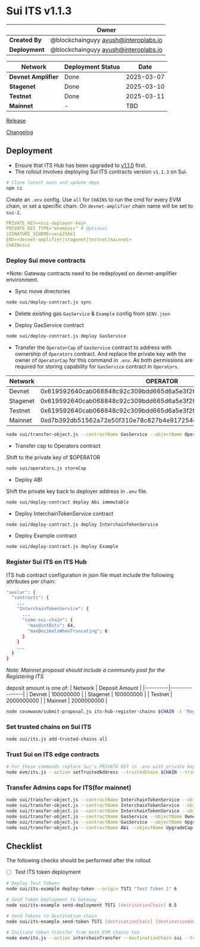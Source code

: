 # Sui ITS v1.1.3

|                | **Owner**                              |
| -------------- | -------------------------------------- |
| **Created By** | @blockchainguyy <ayush@interoplabs.io> |
| **Deployment** | @blockchainguyy <ayush@interoplabs.io> |

| **Network**          | **Deployment Status** | **Date**   |
| -------------------- | --------------------- | ---------- |
| **Devnet Amplifier** | Done                  | 2025-03-07 |
| **Stagenet**         | Done                  | 2025-03-10 |
| **Testnet**          | Done                  | 2025-03-11 |
| **Mainnet**          | -                     | TBD        |

[Release](https://github.com/axelarnetwork/axelar-cgp-sui/releases/tag/v1.1.3)

[Changelog](https://github.com/axelarnetwork/axelar-cgp-sui/blob/v1.1.3/CHANGELOG.md)

## Deployment

- Ensure that ITS Hub has been upgraded to [v1.1.0](../cosmwasm/2025-01-ITS-v1.1.0.md) first.
- The rollout involves deploying Sui ITS contracts version `v1.1.3` on Sui.

```bash
# Clone latest main and update deps
npm ci
```

Create an `.env` config. Use `all` for `CHAINS` to run the cmd for every EVM chain, or set a specific chain. On `devnet-amplifier` chain name will be set to `sui-2`.

```yaml
PRIVATE_KEY=<sui-deployer-key>
PRIVATE_KEY_TYPE="mnemonic" # Optional
SIGNATURE_SCHEME=secp256k1
ENV=<devnet-amplifier|stagenet|testnet|mainnet>
CHAIN=sui
```

### Deploy Sui move contracts

\*Note: Gateway contracts need to be redeployed on devnet-amplifier environment.

- Sync move directories

```bash
node sui/deploy-contract.js sync
```

- Delete existing gas `GasService` & `Example` config from `$ENV.json`

- Deploy GasService contract

```bash
node sui/deploy-contract.js deploy GasService
```

- Transfer the `OperatorCap` of `GasService` contract to address with ownership of `Operators` contract. And replace the private key with the owner of `OperatorCap` for this command in `.env`. As both permissions are required for storing capability for `GasService` contract in `Operators`.

| Network  | OPERATOR                                                           |
| -------- | ------------------------------------------------------------------ |
| Devnet   | 0x619592640cab068848c92c309bdd665d6a5e3f2f2f51ec9464cc112166daf7d1 |
| Stagenet | 0x619592640cab068848c92c309bdd665d6a5e3f2f2f51ec9464cc112166daf7d1 |
| Testnet  | 0x619592640cab068848c92c309bdd665d6a5e3f2f2f51ec9464cc112166daf7d1 |
| Mainnet  | 0xd7b392db51562a72e50f310e78c827b4e917254cf15c5cec6c97964299a6be2a |

```bash
node sui/transfer-object.js --contractName GasService --objectName OperatorCap --recipient $OPERATOR
```

- Transfer cap to Operators contract

Shift to the private key of $OPERATOR

```bash
node sui/operators.js storeCap
```

- Deploy ABI

Shift the private key back to deployer address in `.env` file.

```bash
node sui/deploy-contract deploy Abi immmutable
```

- Deploy InterchainTokenService contract

```bash
node sui/deploy-contract.js deploy InterchainTokenService
```

- Deploy Example contract

```bash
node sui/deploy-contract.js deploy Example
```

### Register Sui ITS on ITS Hub

ITS hub contract configuration in json file must include the following attributes per chain:

```bash
"axelar": {
  "contracts": {
    ...
    "InterchainTokenService": {
      ...
      "some-sui-chain": {
        "maxUintBits": 64,
        "maxDecimalsWhenTruncating": 6
      }
    }
    ...
  }
}
```

_Note: Mainnet proposal should include a community post for the Registering ITS_

deposit amount is one of:
| Network | Deposit Amount |
|----------|----------------|
| Devnet | 100000000 |
| Stagenet | 100000000 |
| Testnet | 2000000000 |
| Mainnet | 2000000000 |

```bash
node cosmwasm/submit-proposal.js its-hub-register-chains $CHAIN -t "Register ITS for Sui chain" -d "Register ITS for Sui chain at ITS Hub contract" --deposit $DEPOSIT_AMOUNT
```

### Set trusted chains on Sui ITS

```bash
node sui/its.js add-trusted-chains all
```

### Trust Sui on ITS edge contracts

```bash
# For these commands replace Sui's PRIVATE KEY in .env with private key for EVM chains
node evm/its.js --action setTrustedAddress --trustedChain $CHAIN --trustedAddress hub --chainNames all
```

### Transfer Admins caps for ITS(for mainnet)

```bash
node sui/transfer-object.js --contractName InterchainTokenService --objectName OwnerCap --recipient 0x980372415053fe9d09956dea38d33d295f10de3d5c5226099304fe346ce241c9
node sui/transfer-object.js --contractName InterchainTokenService --objectName UpgradeCap --recipient 0x980372415053fe9d09956dea38d33d295f10de3d5c5226099304fe346ce241c9
node sui/transfer-object.js --contractName InterchainTokenService --objectName OperatorCap --recipient 0x980372415053fe9d09956dea38d33d295f10de3d5c5226099304fe346ce241c9
node sui/transfer-object.js --contractName GasService --objectName OwnerCap --recipient 0x980372415053fe9d09956dea38d33d295f10de3d5c5226099304fe346ce241c9
node sui/transfer-object.js --contractName GasService --objectName UpgradeCap --recipient 0x980372415053fe9d09956dea38d33d295f10de3d5c5226099304fe346ce241c9
node sui/transfer-object.js --contractName Abi --objectName UpgradeCap --recipient 0x980372415053fe9d09956dea38d33d295f10de3d5c5226099304fe346ce241c9
```

## Checklist

The following checks should be performed after the rollout

- [ ] Test ITS token deployment

```bash
# Deploy Test Tokens
node sui/its-example deploy-token --origin TST1 "Test Token 1" 6

# Send Token Deployment to Gateway
node sui/its-example send-deployment TST1 [destinationChain] 0.5

# Send Tokens to Destination chain
node sui/its-example send-token TST1 [destinationChain] [destinationAddress] 0.5 1

# Initiate token transfer from both EVM chains too
node evm/its.js --action interchainTransfer --destinationChain sui --tokenId [tokenId] --destinationAddress [recipientAddress] --amount 1 --gasValue 0.5
```
